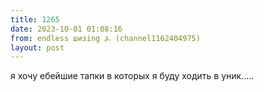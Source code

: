 ```yaml
---
title: 1265
date: 2023-10-01 01:08:16
from: endless шизing ⍼ (channel1162404975)
layout: post
---
```


я хочу ебейшие тапки в которых я буду ходить в уник.....
